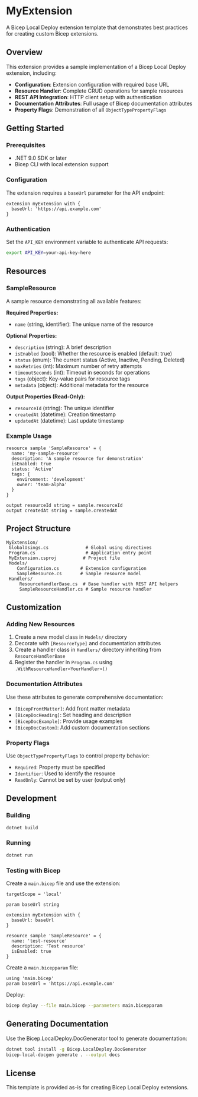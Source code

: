 ﻿# MyExtension

A Bicep Local Deploy extension template that demonstrates best practices for creating custom Bicep extensions.

## Overview

This extension provides a sample implementation of a Bicep Local Deploy extension, including:

- **Configuration**: Extension configuration with required base URL
- **Resource Handler**: Complete CRUD operations for sample resources
- **REST API Integration**: HTTP client setup with authentication
- **Documentation Attributes**: Full usage of Bicep documentation attributes
- **Property Flags**: Demonstration of all `ObjectTypePropertyFlags`

## Getting Started

### Prerequisites

- .NET 9.0 SDK or later
- Bicep CLI with local extension support

### Configuration

The extension requires a `baseUrl` parameter for the API endpoint:

```bicep
extension myExtension with {
  baseUrl: 'https://api.example.com'
}
```

### Authentication

Set the `API_KEY` environment variable to authenticate API requests:

```bash
export API_KEY=your-api-key-here
```

## Resources

### SampleResource

A sample resource demonstrating all available features:

**Required Properties:**
- `name` (string, identifier): The unique name of the resource

**Optional Properties:**
- `description` (string): A brief description
- `isEnabled` (bool): Whether the resource is enabled (default: true)
- `status` (enum): The current status (Active, Inactive, Pending, Deleted)
- `maxRetries` (int): Maximum number of retry attempts
- `timeoutSeconds` (int): Timeout in seconds for operations
- `tags` (object): Key-value pairs for resource tags
- `metadata` (object): Additional metadata for the resource

**Output Properties (Read-Only):**
- `resourceId` (string): The unique identifier
- `createdAt` (datetime): Creation timestamp
- `updatedAt` (datetime): Last update timestamp

### Example Usage

```bicep
resource sample 'SampleResource' = {
  name: 'my-sample-resource'
  description: 'A sample resource for demonstration'
  isEnabled: true
  status: 'Active'
  tags: {
    environment: 'development'
    owner: 'team-alpha'
  }
}

output resourceId string = sample.resourceId
output createdAt string = sample.createdAt
```

## Project Structure

```
MyExtension/
 GlobalUsings.cs              # Global using directives
 Program.cs                   # Application entry point
 MyExtension.csproj          # Project file
 Models/
    Configuration.cs        # Extension configuration
    SampleResource.cs       # Sample resource model
 Handlers/
     ResourceHandlerBase.cs  # Base handler with REST API helpers
     SampleResourceHandler.cs # Sample resource handler
```

## Customization

### Adding New Resources

1. Create a new model class in `Models/` directory
2. Decorate with `[ResourceType]` and documentation attributes
3. Create a handler class in `Handlers/` directory inheriting from `ResourceHandlerBase`
4. Register the handler in `Program.cs` using `.WithResourceHandler<YourHandler>()`

### Documentation Attributes

Use these attributes to generate comprehensive documentation:

- `[BicepFrontMatter]`: Add front matter metadata
- `[BicepDocHeading]`: Set heading and description
- `[BicepDocExample]`: Provide usage examples
- `[BicepDocCustom]`: Add custom documentation sections

### Property Flags

Use `ObjectTypePropertyFlags` to control property behavior:

- `Required`: Property must be specified
- `Identifier`: Used to identify the resource
- `ReadOnly`: Cannot be set by user (output only)

## Development

### Building

```bash
dotnet build
```

### Running

```bash
dotnet run
```

### Testing with Bicep

Create a `main.bicep` file and use the extension:

```bicep
targetScope = 'local'

param baseUrl string

extension myExtension with {
  baseUrl: baseUrl
}

resource sample 'SampleResource' = {
  name: 'test-resource'
  description: 'Test resource'
  isEnabled: true
}
```

Create a `main.bicepparam` file:

```bicep
using 'main.bicep'
param baseUrl = 'https://api.example.com'
```

Deploy:

```bash
bicep deploy --file main.bicep --parameters main.bicepparam
```

## Generating Documentation

Use the Bicep.LocalDeploy.DocGenerator tool to generate documentation:

```bash
dotnet tool install -g Bicep.LocalDeploy.DocGenerator
bicep-local-docgen generate . --output docs
```

## License

This template is provided as-is for creating Bicep Local Deploy extensions.
